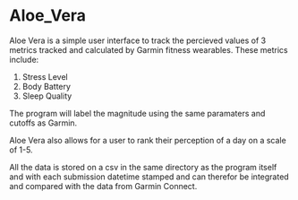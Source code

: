 # Aloe_Vera

Aloe Vera is a simple user interface to track the percieved values of 3 metrics tracked and calculated by Garmin fitness wearables. These metrics include: 

1. Stress Level
2. Body Battery
3. Sleep Quality 

The program will label the magnitude using the same paramaters and cutoffs as Garmin. 

Aloe Vera also allows for a user to rank their perception of a day on a scale of 1-5. 

All the data is stored on a csv in the same directory as the program itself and with each submission datetime stamped and can therefor be integrated and compared with the data from Garmin Connect. 
